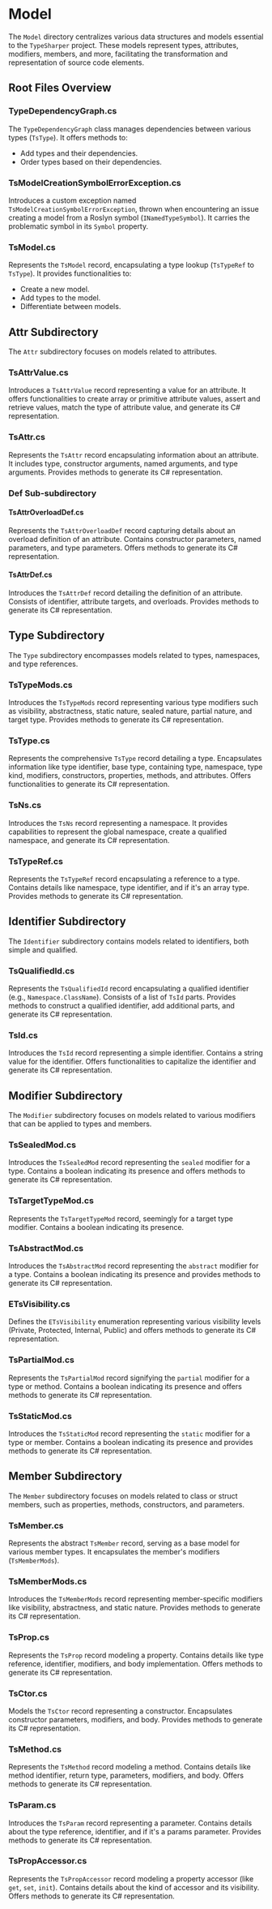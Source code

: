 # Model

The `Model` directory centralizes various data structures and models essential to the `TypeSharper` project. These
models represent types, attributes, modifiers, members, and more, facilitating the transformation and representation of
source code elements.

## Root Files Overview

### TypeDependencyGraph.cs

The `TypeDependencyGraph` class manages dependencies between various types (`TsType`). It offers methods to:

- Add types and their dependencies.
- Order types based on their dependencies.

### TsModelCreationSymbolErrorException.cs

Introduces a custom exception named `TsModelCreationSymbolErrorException`, thrown when encountering an issue creating a
model from a Roslyn symbol (`INamedTypeSymbol`). It carries the problematic symbol in its `Symbol` property.

### TsModel.cs

Represents the `TsModel` record, encapsulating a type lookup (`TsTypeRef` to `TsType`). It provides functionalities to:

- Create a new model.
- Add types to the model.
- Differentiate between models.

## Attr Subdirectory

The `Attr` subdirectory focuses on models related to attributes.

### TsAttrValue.cs

Introduces a `TsAttrValue` record representing a value for an attribute. It offers functionalities to create array or
primitive attribute values, assert and retrieve values, match the type of attribute value, and generate its C#
representation.

### TsAttr.cs

Represents the `TsAttr` record encapsulating information about an attribute. It includes type, constructor arguments,
named arguments, and type arguments. Provides methods to generate its C# representation.

### Def Sub-subdirectory

#### TsAttrOverloadDef.cs

Represents the `TsAttrOverloadDef` record capturing details about an overload definition of an attribute. Contains
constructor parameters, named parameters, and type parameters. Offers methods to generate its C# representation.

#### TsAttrDef.cs

Introduces the `TsAttrDef` record detailing the definition of an attribute. Consists of identifier, attribute targets,
and overloads. Provides methods to generate its C# representation.

## Type Subdirectory

The `Type` subdirectory encompasses models related to types, namespaces, and type references.

### TsTypeMods.cs

Introduces the `TsTypeMods` record representing various type modifiers such as visibility, abstractness, static nature,
sealed nature, partial nature, and target type. Provides methods to generate its C# representation.

### TsType.cs

Represents the comprehensive `TsType` record detailing a type. Encapsulates information like type identifier, base type,
containing type, namespace, type kind, modifiers, constructors, properties, methods, and attributes. Offers
functionalities to generate its C# representation.

### TsNs.cs

Introduces the `TsNs` record representing a namespace. It provides capabilities to represent the global namespace,
create a qualified namespace, and generate its C# representation.

### TsTypeRef.cs

Represents the `TsTypeRef` record encapsulating a reference to a type. Contains details like namespace, type identifier,
and if it's an array type. Provides methods to generate its C# representation.

## Identifier Subdirectory

The `Identifier` subdirectory contains models related to identifiers, both simple and qualified.

### TsQualifiedId.cs

Represents the `TsQualifiedId` record encapsulating a qualified identifier (e.g., `Namespace.ClassName`). Consists of a
list of `TsId` parts. Provides methods to construct a qualified identifier, add additional parts, and generate its C#
representation.

### TsId.cs

Introduces the `TsId` record representing a simple identifier. Contains a string value for the identifier. Offers
functionalities to capitalize the identifier and generate its C# representation.

## Modifier Subdirectory

The `Modifier` subdirectory focuses on models related to various modifiers that can be applied to types and members.

### TsSealedMod.cs

Introduces the `TsSealedMod` record representing the `sealed` modifier for a type. Contains a boolean indicating its
presence and offers methods to generate its C# representation.

### TsTargetTypeMod.cs

Represents the `TsTargetTypeMod` record, seemingly for a target type modifier. Contains a boolean indicating its
presence.

### TsAbstractMod.cs

Introduces the `TsAbstractMod` record representing the `abstract` modifier for a type. Contains a boolean indicating its
presence and provides methods to generate its C# representation.

### ETsVisibility.cs

Defines the `ETsVisibility` enumeration representing various visibility levels (Private, Protected, Internal, Public)
and offers methods to generate its C# representation.

### TsPartialMod.cs

Represents the `TsPartialMod` record signifying the `partial` modifier for a type or method. Contains a boolean
indicating its presence and offers methods to generate its C# representation.

### TsStaticMod.cs

Introduces the `TsStaticMod` record representing the `static` modifier for a type or member. Contains a boolean
indicating its presence and provides methods to generate its C# representation.

## Member Subdirectory

The `Member` subdirectory focuses on models related to class or struct members, such as properties, methods,
constructors, and parameters.

### TsMember.cs

Represents the abstract `TsMember` record, serving as a base model for various member types. It encapsulates the
member's modifiers (`TsMemberMods`).

### TsMemberMods.cs

Introduces the `TsMemberMods` record representing member-specific modifiers like visibility, abstractness, and static
nature. Provides methods to generate its C# representation.

### TsProp.cs

Represents the `TsProp` record modeling a property. Contains details like type reference, identifier, modifiers, and
body implementation. Offers methods to generate its C# representation.

### TsCtor.cs

Models the `TsCtor` record representing a constructor. Encapsulates constructor parameters, modifiers, and body.
Provides methods to generate its C# representation.

### TsMethod.cs

Represents the `TsMethod` record modeling a method. Contains details like method identifier, return type, parameters,
modifiers, and body. Offers methods to generate its C# representation.

### TsParam.cs

Introduces the `TsParam` record representing a parameter. Contains details about the type reference, identifier, and if
it's a params parameter. Provides methods to generate its C# representation.

### TsPropAccessor.cs

Represents the `TsPropAccessor` record modeling a property accessor (like `get`, `set`, `init`). Contains details about
the kind of accessor and its visibility. Offers methods to generate its C# representation.

